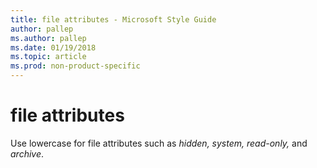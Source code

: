 ```yaml
---
title: file attributes - Microsoft Style Guide
author: pallep
ms.author: pallep
ms.date: 01/19/2018
ms.topic: article
ms.prod: non-product-specific
---
```


# file attributes

Use lowercase for file attributes such as *hidden,* *system,* *read-only,* and *archive*.
